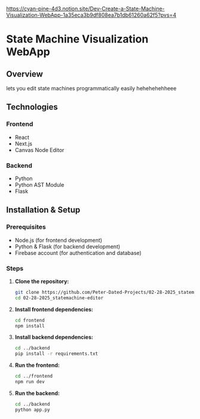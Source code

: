 https://cyan-pine-4d3.notion.site/Dev-Create-a-State-Machine-Visualization-WebApp-1a35eca3b9df808ea7b1db61260a62f5?pvs=4

# State Machine Visualization WebApp

## Overview

lets you edit state machines programmatically easily hehehehehheee

## Technologies

### Frontend

- React
- Next.js
- Canvas Node Editor

### Backend

- Python
- Python AST Module
- Flask

## Installation & Setup

### Prerequisites

- Node.js (for frontend development)
- Python & Flask (for backend development)
- Firebase account (for authentication and database)

### Steps

1. **Clone the repository:**
   ```sh
   git clone https://github.com/Peter-Dated-Projects/02-28-2025_statemachine-editor
   cd 02-28-2025_statemachine-editor
   ```
2. **Install frontend dependencies:**
   ```sh
   cd frontend
   npm install
   ```
3. **Install backend dependencies:**
   ```sh
   cd ../backend
   pip install -r requirements.txt
   ```
4. **Run the frontend:**
   ```sh
   cd ../frontend
   npm run dev
   ```
5. **Run the backend:**
   ```sh
   cd ../backend
   python app.py
   ```
